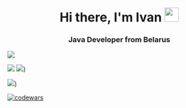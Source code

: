 <h1 align="center">Hi there, I'm Ivan
<img src="https://github.com/blackcater/blackcater/raw/main/images/Hi.gif" height="32"/></h1>
<h3 align="center">Java Developer from Belarus</h3>

![](https://github-profile-summary-cards.vercel.app/api/cards/profile-details?username=IvanHayel&theme=github_dark)

![](https://github-profile-summary-cards.vercel.app/api/cards/stats?username=IvanHayel&theme=github_dark)
![](https://github-profile-summary-cards.vercel.app/api/cards/repos-per-language?username=IvanHayel&theme=github_dark))

![](https://github-profile-summary-cards.vercel.app/api/cards/productive-time?username=IvanHayel&theme=github_dark))

[![codewars](https://www.codewars.com/users/i.hayel/badges/small)](https://www.codewars.com/users/i.hayel)
